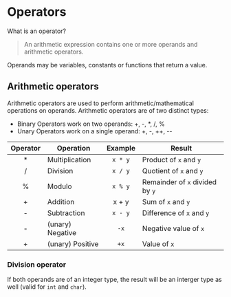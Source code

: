 # Operators

What is an operator?

> An arithmetic expression contains one or more operands and arithmetic operators.

Operands may be variables, constants or functions that return a value.

## Arithmetic operators

Arithmetic operators are used to perform arithmetic/mathematical operations on operands. Arithmetic operators are of two distinct types: 
- Binary Operators work on two operands: +, -, *, /, %
- Unary Operators work on a single operand: +, -, ++, --

| Operator | Operation | Example | Result |
|:----------:|-----------|:---------:|--------|
| * | Multiplication | `x * y` | Product of `x` and `y` |
| / | Division | `x / y` | Quotient of `x` and `y` |
| % | Modulo | `x % y` | Remainder of `x` divided by `y` |
| + | Addition | x + y | Sum of `x` and `y` |
| - | Subtraction | `x - y` | Difference of `x` and `y` |
| - | (unary) Negative | `-x` | Negative value of `x`|
| + | (unary) Positive | `+x` | Value of `x` |

### Division operator

If both operands are of an integer type, the result will be an interger type as well (valid for `int` and `char`).


